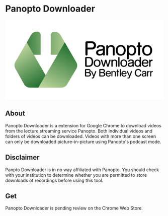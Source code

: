 # Panopto Downloader
![Panopto Downloader Logo](img/header.svg)

## About
Panopto Downloader is a extension for Google Chrome to download videos from the lecture streaming service Panopto. Both individual videos and folders of videos can be downloaded. Videos with more than one screen can only be downloaded picture-in-picture using Panopto's podcast mode.

## Disclaimer
Panpto Downloader is in no way affiliated with Panopto. You should check with your institution to determine whether you are permitted to store downloads of recordings before using this tool.

## Get
Panopto Downloader is pending review on the Chrome Web Store.